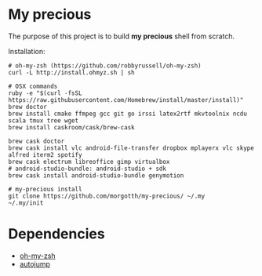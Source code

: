 
# My precious #

The purpose of this project is to build **my precious** shell from scratch.

Installation:

```
# oh-my-zsh (https://github.com/robbyrussell/oh-my-zsh)
curl -L http://install.ohmyz.sh | sh

# OSX commands
ruby -e "$(curl -fsSL https://raw.githubusercontent.com/Homebrew/install/master/install)"
brew doctor
brew install cmake ffmpeg gcc git go irssi latex2rtf mkvtoolnix ncdu scala tmux tree wget
brew install caskroom/cask/brew-cask

brew cask doctor
brew cask install vlc android-file-transfer dropbox mplayerx vlc skype alfred iterm2 spotify
brew cask electrum libreoffice gimp virtualbox
# android-studio-bundle: android-studio + sdk
brew cask install android-studio-bundle genymotion

# my-precious install
git clone https://github.com/morgotth/my-precious/ ~/.my
~/.my/init
```

# Dependencies #

- [oh-my-zsh](https://github.com/robbyrussell/oh-my-zsh)
- [autojump](https://github.com/joelthelion/autojump)

